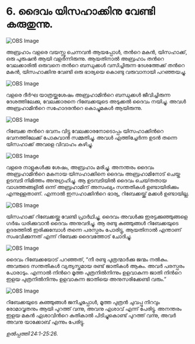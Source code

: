 # 6.  ദൈവം  യിസഹാക്കിനു വേണ്ടി കരുതുന്നു.

![OBS Image](https://cdn.door43.org/obs/jpg/360px/obs-en-06-01.jpg)

അബ്രഹാം വളരെ വയസ്സു ചെന്നവന്‍ ആയപ്പോള്‍, തന്‍റെ മകന്‍, യിസഹാക്ക്, ഒരു പുരുഷന്‍ ആയി വളര്‍ന്നിരുന്നു. ആയതിനാല്‍ അബ്രഹാം തന്‍റെ വേലക്കാരില്‍ ഒരുവനെ തന്‍റെ ബന്ധുക്കള്‍ വസിച്ചിരുന്ന ദേശത്തേക്ക് തന്‍റെ മകന്‍, യിസഹാക്കിനു വേണ്ടി ഒരു ഭാര്യയെ കൊണ്ടു വരുവാനായി പറഞ്ഞയച്ചു.

![OBS Image](https://cdn.door43.org/obs/jpg/360px/obs-en-06-02.jpg)

വളരെ ദീര്‍ഘ യാത്രയ്ക്കുശേഷം അബ്രഹാമിന്‍റെ ബന്ധുക്കള്‍ ജീവിച്ചിരുന്ന ദേശത്തിലേക്കു, വേലക്കാരനെ റിബേക്കയുടെ അടുക്കല്‍ ദൈവം നയിച്ചു. അവള്‍ അബ്രഹാമിന്‍റെ സഹോദരന്‍റെ കൊച്ചുമകള്‍ ആയിരുന്നു.

![OBS Image](https://cdn.door43.org/obs/jpg/360px/obs-en-06-03.jpg)

റിബേക്ക തന്‍റെ ഭവനം വിട്ടു വേലക്കാരനോടൊപ്പം യിസഹാക്കിന്‍റെ ഭവനത്തിലേക്ക്‌ പോകുവാന്‍ സമ്മതിച്ചു. അവള്‍ എത്തിച്ചേര്‍ന്ന ഉടന്‍ തന്നെ യിസഹാക്ക് അവളെ വിവാഹം കഴിച്ചു.

![OBS Image](https://cdn.door43.org/obs/jpg/360px/obs-en-06-04.jpg)

വളരെ നാളുകള്‍ക്കു ശേഷം, അബ്രഹാം മരിച്ചു. അനന്തരം ദൈവം അബ്രഹാമിന്‍റെ മകനായ യിസഹാക്കിനെ ദൈവം അബ്രഹാമിനോട് ചെയ്ത ഉടമ്പടി നിമിത്തം അനുഗ്രഹിച്ചു. ആ ഉടമ്പടിയില്‍ ദൈവം ചെയ്‌തതായ വാഗ്ദത്തങ്ങളില്‍ ഒന്ന് അബ്രഹാമിന് അസംഖ്യം സന്തതികള്‍ ഉണ്ടായിരിക്കും എന്നുള്ളതാണ്. എന്നാല്‍ ഇസഹാക്കിന്‍റെ ഭാര്യ, റിബേക്കയ്ക്ക് മക്കള്‍ ഉണ്ടായില്ല.

![OBS Image](https://cdn.door43.org/obs/jpg/360px/obs-en-06-05.jpg)

യിസഹാക്ക് റിബേക്കയ്ക്കു വേണ്ടി പ്രാര്‍ഥിച്ചു, ദൈവം അവള്‍ക്കു ഇരട്ടക്കുഞ്ഞുങ്ങളെ ഗര്‍ഭം ധരിക്കുവാന്‍ ദൈവം അനുവദിച്ചു. ആ രണ്ടു കുഞ്ഞുങ്ങള്‍ റിബേക്കയുടെ ഉദരത്തില്‍ ഇരിക്കുമ്പോള്‍ തന്നെ പരസ്പരം പോരിട്ടു, ആയതിനാല്‍ എന്താണ് സംഭവിക്കുന്നത് എന്ന്  റിബേക്ക ദൈവത്തോട് ചോദിച്ചു.

![OBS Image](https://cdn.door43.org/obs/jpg/360px/obs-en-06-06.jpg)

ദൈവം റിബേക്കയോട് പറഞ്ഞത്‌, “നീ രണ്ടു പുത്രന്മാര്‍ക്കു ജന്മം നല്‍കും. അവരുടെ സന്തതികള്‍ വ്യത്യസ്തമായ രണ്ട് ജാതികള്‍ ആകും. അവര്‍ പരസ്പരം പോരാടും. എന്നാല്‍ നിന്‍റെ മൂത്ത പുത്രനില്‍നിന്നും ഉളവാകുന്ന ജാതി നിന്‍റെ ഇളയ പുത്രനില്‍നിന്നും ഉളവാകുന്ന ജാതിയെ അനുസരിക്കേണ്ടി വരും.”

![OBS Image](https://cdn.door43.org/obs/jpg/360px/obs-en-06-07.jpg)

റിബേക്കയുടെ കുഞ്ഞുങ്ങള്‍ ജനിച്ചപ്പോള്‍, മൂത്ത പുത്രന്‍ ചുവപ്പു നിറവും രോമാവൃതനും ആയി പുറത്ത് വന്നു, അവനു എശാവ് എന്ന് പേരിട്ടു. അനന്തരം ഇളയ മകന്‍ ഏശാവിന്‍റെ കുതികാല്‍ പിടിച്ചുകൊണ്ട് പുറത്ത് വന്നു, അവര്‍ അവനു യാക്കോബ് എന്നും പേരിട്ടു.

_ഉല്‍പ്പത്തി 24:1-25:26._
